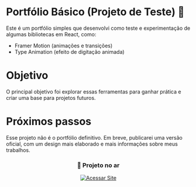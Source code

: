 # Portfólio Básico (Projeto de Teste) 🚀
Este é um portfólio simples que desenvolvi como teste e experimentação de algumas bibliotecas em React, como:

* Framer Motion (animações e transições)
* Type Animation (efeito de digitação animada)

# Objetivo
O principal objetivo foi explorar essas ferramentas para ganhar prática e criar uma base para projetos futuros.

# Próximos passos
Esse projeto não é o portfólio definitivo. Em breve, publicarei uma versão oficial, com um design mais elaborado e mais informações sobre meus trabalhos. <br>

<div align="center">

<h3>🚀 Projeto no ar</h3>

<a href="https://victorhugo-sys.github.io/portifolio_pessoal/">
  <img src="https://img.shields.io/badge/Acessar_Site-9831f7?style=for-the-badge&logo=google-chrome&logoColor=white" alt="Acessar Site">
</a>

</div>
